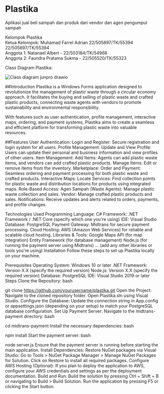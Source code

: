 # Plastika
Aplikasi jual beli sampah dan produk dari vendor dan agen pengumpul sampah  

Kelompok Plastika  
Ketua Kelompok: Muhamad Farrel Adrian 22/505897/TK/55394  22/505897/TK/55394   
Anggota 1: Natanael Albert - 22/503184/TK/54968  
Anggota 2: Faundra Pratama Sukma - 22/505520/TK/55323  

Class Diagram Plastika:

![Class diagram junpro drawio](https://github.com/user-attachments/assets/5fef6e5f-9597-413f-a7f7-da710abd4218)

##Introduction
Plastika is a Windows Forms application designed to revolutionize the management of plastic waste through a circular economy approach. It facilitates the buying and selling of plastic waste and crafted plastic products, connecting waste agents with vendors to promote sustainability and environmental responsibility.

With features such as user authentication, profile management, interactive maps, ordering, and payment systems, Plastika aims to create a seamless and efficient platform for transforming plastic waste into valuable resources.

##Features
User Authentication:
Login and Register: Secure registration and login system for all users.
Profile Management:
Update and View Profile: Users can update their personal and business information and view profiles of other users.
Item Management:
Add Items: Agents can add plastic waste items, and vendors can add crafted plastic products.
Manage Items: Edit or remove items from the inventory.
Marketplace:
Order and Payment: Seamless ordering and payment processing for both plastic waste and crafted products.
Interactive Maps:
Locate Services: Find collection points for plastic waste and distribution locations for products using integrated maps.
Role-Based Access:
Agen Sampah (Waste Agents): Manage plastic waste collection and sales.
Vendor: Manage crafted plastic products and sales.
Notifications:
Receive updates and alerts related to orders, payments, and profile changes.


Technologies Used
Programming Language: C#
Framework: .NET Framework / .NET Core (specify which one you're using)
IDE: Visual Studio
Database: PostgreSQL
Payment Gateway: Midtrans for secure payment processing.
Cloud Hosting: AWS (Amazon Web Services) for reliable and scalable cloud hosting.
Libraries & Tools:
Google Maps API (for map integration)
Entity Framework (for database management)
Node.js (for running the payment server using Midtrans)
... (add any other libraries or tools you're using)
Installation
Follow these steps to set up Plastika locally on your machine.

Prerequisites
Operating System: Windows 10 or later
.NET Framework: Version X.X (specify the required version)
Node.js: Version X.X (specify the required version)
Database: PostgreSQL
IDE: Visual Studio 2019 or later
Steps
Clone the Repository:
bash


git clone https://github.com/yourusername/plastika.git
Open the Project:
Navigate to the cloned repository folder.
Open Plastika.sln using Visual Studio.
Configure the Database:
Update the connection string in App.config or appsettings.json (depending on your setup) to match your PostgreSQL database configuration.
Set Up Payment Server:
Navigate to the midtrans-payment directory:
bash


cd midtrans-payment
Install the necessary dependencies:
bash


npm install
Start the payment server:
bash


node server.js
Ensure that the payment server is running before starting the main application.
Install Dependencies:
Restore NuGet packages via Visual Studio:
Go to Tools > NuGet Package Manager > Manage NuGet Packages for Solution.
Click on Restore to install all required packages.
Configure AWS Hosting (Optional):
If you plan to deploy the application to AWS, configure your AWS credentials and settings as per the deployment documentation.
Build and Run:
Build the solution by pressing Ctrl + Shift + B or navigating to Build > Build Solution.
Run the application by pressing F5 or clicking the Start button.
